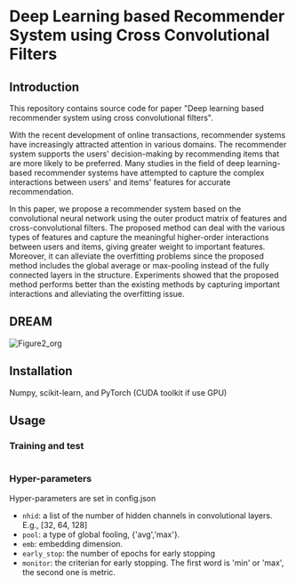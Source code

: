 # Deep Learning based Recommender System using Cross Convolutional Filters

## Introduction
This repository contains source code for paper "Deep learning based recommender system using cross convolutional filters".

With the recent development of online transactions, recommender systems have increasingly attracted attention in various domains. The recommender system supports the users' decision-making by recommending items that are more likely to be preferred. Many studies in the field of deep learning-based recommender systems have attempted to capture the complex interactions between users' and items' features for accurate recommendation.

In this paper, we propose a recommender system based on the convolutional neural network using the outer product matrix of features and cross-convolutional filters. The proposed method can deal with the various types of features and capture the meaningful higher-order interactions between users and items, giving greater weight to important features. Moreover, it can alleviate the overfitting problems since the proposed method includes the global average or max-pooling instead of the fully connected layers in the structure. Experiments showed that the proposed method performs better than the existing methods by capturing important interactions and alleviating the overfitting issue.



## DREAM
![Figure2_org](https://github.com/yeon-lab/DeepRecommender/assets/39074545/6e836393-5c6f-4d47-8be7-90ebd8f73553)



## Installation

Numpy, scikit-learn, and PyTorch (CUDA toolkit if use GPU)



## Usage

### Training and test
```python 
```

### Hyper-parameters
Hyper-parameters are set in config.json
>
* `nhid`: a list of the number of hidden channels in convolutional layers. E.g., [32, 64, 128]
* `pool`: a type of global fooling, {'avg','max'}.
* `emb`: embedding dimension.
* `early_stop`: the number of epochs for early stopping
* `monitor`: the criterian for early stopping. The first word is 'min' or 'max', the second one is metric.



